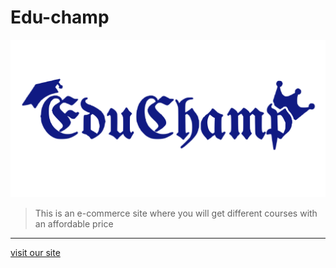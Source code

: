 # Edu-champ
![logo](media/logo.svg)
> This is an e-commerce site where you will get different courses with an affordable price 

***
[visit our site](https://arghadwip23.github.io/e-commerce "edu-champ")